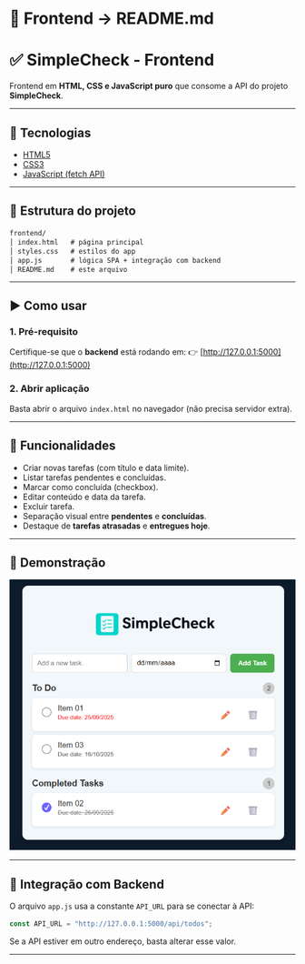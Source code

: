 # 📂 Frontend → README.md

# ✅ SimpleCheck - Frontend

Frontend em **HTML, CSS e JavaScript puro** que consome a API do projeto **SimpleCheck**.

---

## 🚀 Tecnologias

* [HTML5](https://developer.mozilla.org/pt-BR/docs/Web/HTML)
* [CSS3](https://developer.mozilla.org/pt-BR/docs/Web/CSS)
* [JavaScript (fetch API)](https://developer.mozilla.org/pt-BR/docs/Web/API/Fetch_API)

---

## 📂 Estrutura do projeto

```
frontend/
│ index.html   # página principal
│ styles.css   # estilos do app
│ app.js       # lógica SPA + integração com backend
│ README.md    # este arquivo
```

---

## ▶️ Como usar

### 1. Pré-requisito

Certifique-se que o **backend** está rodando em:
👉 [http://127.0.0.1:5000](http://127.0.0.1:5000)

### 2. Abrir aplicação

Basta abrir o arquivo `index.html` no navegador (não precisa servidor extra).

---

## 📖 Funcionalidades

* Criar novas tarefas (com título e data limite).
* Listar tarefas pendentes e concluídas.
* Marcar como concluída (checkbox).
* Editar conteúdo e data da tarefa.
* Excluir tarefa.
* Separação visual entre **pendentes** e **concluídas**.
* Destaque de **tarefas atrasadas** e **entregues hoje**.

---

## 📸 Demonstração

![Demonstração do SimpleCheck](https://github.com/Renanarauujo/simplecheck-frontend/blob/main/assets/print.png)

---

## 🔗 Integração com Backend

O arquivo `app.js` usa a constante `API_URL` para se conectar à API:

```js
const API_URL = "http://127.0.0.1:5000/api/todos";
```

Se a API estiver em outro endereço, basta alterar esse valor.

---
